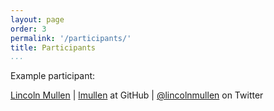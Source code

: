 ```yaml
---
layout: page
order: 3
permalink: '/participants/'
title: Participants
...
```


Example participant:

[Lincoln Mullen](http://lincolnmullen.com) | 
[lmullen](https://github.com/lmullen) at GitHub | 
[@lincolnmullen](https://twitter.com/lincolnmullen) on Twitter
